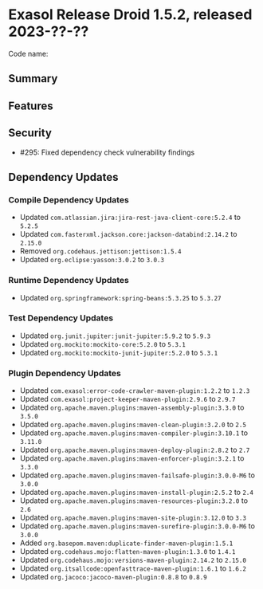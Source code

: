 # Exasol Release Droid 1.5.2, released 2023-??-??

Code name:

## Summary

## Features

## Security

* #295: Fixed dependency check vulnerability findings

## Dependency Updates

### Compile Dependency Updates

* Updated `com.atlassian.jira:jira-rest-java-client-core:5.2.4` to `5.2.5`
* Updated `com.fasterxml.jackson.core:jackson-databind:2.14.2` to `2.15.0`
* Removed `org.codehaus.jettison:jettison:1.5.4`
* Updated `org.eclipse:yasson:3.0.2` to `3.0.3`

### Runtime Dependency Updates

* Updated `org.springframework:spring-beans:5.3.25` to `5.3.27`

### Test Dependency Updates

* Updated `org.junit.jupiter:junit-jupiter:5.9.2` to `5.9.3`
* Updated `org.mockito:mockito-core:5.2.0` to `5.3.1`
* Updated `org.mockito:mockito-junit-jupiter:5.2.0` to `5.3.1`

### Plugin Dependency Updates

* Updated `com.exasol:error-code-crawler-maven-plugin:1.2.2` to `1.2.3`
* Updated `com.exasol:project-keeper-maven-plugin:2.9.6` to `2.9.7`
* Updated `org.apache.maven.plugins:maven-assembly-plugin:3.3.0` to `3.5.0`
* Updated `org.apache.maven.plugins:maven-clean-plugin:3.2.0` to `2.5`
* Updated `org.apache.maven.plugins:maven-compiler-plugin:3.10.1` to `3.11.0`
* Updated `org.apache.maven.plugins:maven-deploy-plugin:2.8.2` to `2.7`
* Updated `org.apache.maven.plugins:maven-enforcer-plugin:3.2.1` to `3.3.0`
* Updated `org.apache.maven.plugins:maven-failsafe-plugin:3.0.0-M6` to `3.0.0`
* Updated `org.apache.maven.plugins:maven-install-plugin:2.5.2` to `2.4`
* Updated `org.apache.maven.plugins:maven-resources-plugin:3.2.0` to `2.6`
* Updated `org.apache.maven.plugins:maven-site-plugin:3.12.0` to `3.3`
* Updated `org.apache.maven.plugins:maven-surefire-plugin:3.0.0-M6` to `3.0.0`
* Added `org.basepom.maven:duplicate-finder-maven-plugin:1.5.1`
* Updated `org.codehaus.mojo:flatten-maven-plugin:1.3.0` to `1.4.1`
* Updated `org.codehaus.mojo:versions-maven-plugin:2.14.2` to `2.15.0`
* Updated `org.itsallcode:openfasttrace-maven-plugin:1.6.1` to `1.6.2`
* Updated `org.jacoco:jacoco-maven-plugin:0.8.8` to `0.8.9`
